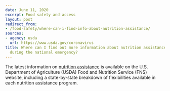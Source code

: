 ```yaml
---
date: June 11, 2020
excerpt: Food safety and access
layout: post
redirect_from:
- /food-safety/where-can-i-find-info-about-nutrition-assistance/
sources:
- agency: usda
  url: https://www.usda.gov/coronavirus
title: Where can I find out more information about nutrition assistance available
  during the national emergency?
---
```


The latest information on [nutrition assistance](https://www.fns.usda.gov/coronavirus) is available on the U.S. Department of Agriculture (USDA) Food and Nutrition Service (FNS) website, including a state-by-state breakdown of flexibilities available in each nutrition assistance program.